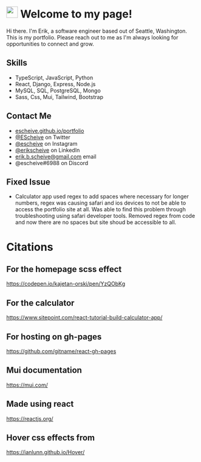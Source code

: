 <h1><img src="https://emojis.slackmojis.com/emojis/images/1531849430/4246/blob-sunglasses.gif?1531849430" width="30"/> Welcome to my page!</h1>

Hi there. I'm Erik, a software engineer based out of Seattle, Washington. This is my portfolio. Please reach out to me as I'm always looking for opportunities to connect and grow.

## Skills
- TypeScript, JavaScript, Python
- React, Django, Express, Node.js
- MySQL, SQL, PostgreSQL, Mongo
- Sass, Css, Mui, Tailwind, Bootstrap

## Contact Me
- [escheive.github.io/portfolio](https://escheive.github.io/portfolio)
- [@EScheive](https://twitter.com/EScheive) on Twitter
- [@escheive](https://www.instagram.com/escheive/?hl=en) on Instagram
- [@erikscheive](https://www.linkedin.com/in/erikscheive/) on LinkedIn
- erik.b.scheive@gmail.com email
- @escheive#6988 on Discord

## Fixed Issue
- Calculator app used regex to add spaces where necessary for longer numbers, regex was causing safari and ios devices to not be able to access the portfolio site at all. Was able to find this problem through troubleshooting using safari developer tools. Removed regex from code and now there are no spaces but site shoud be accessible to all.

# Citations
## For the homepage scss effect
https://codepen.io/kajetan-orski/pen/YzQObKg
## For the calculator
https://www.sitepoint.com/react-tutorial-build-calculator-app/
## For hosting on gh-pages
https://github.com/gitname/react-gh-pages
## Mui documentation
https://mui.com/
## Made using react
https://reactjs.org/
## Hover css effects from 
https://ianlunn.github.io/Hover/